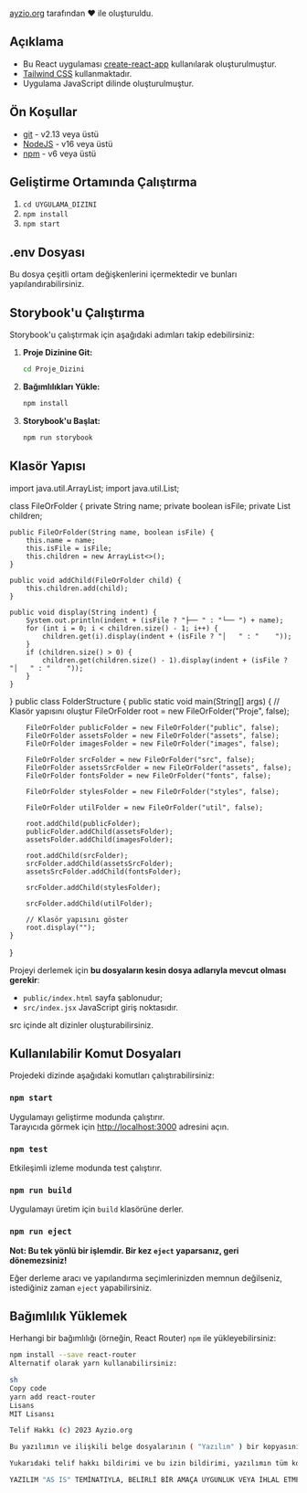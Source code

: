 
[ayzio.org](https://www.ayzio.org) tarafından ❤️ ile oluşturuldu.

## Açıklama

- Bu React uygulaması [create-react-app](https://create-react-app.dev/) kullanılarak oluşturulmuştur.
- [Tailwind CSS](https://tailwindcss.com/) kullanmaktadır.
- Uygulama JavaScript dilinde oluşturulmuştur.

## Ön Koşullar

- [git](https://git-scm.com/) - v2.13 veya üstü
- [NodeJS](https://nodejs.org/en/) - v16 veya üstü
- [npm](https://www.npmjs.com/) - v6 veya üstü

## Geliştirme Ortamında Çalıştırma

1. `cd UYGULAMA_DIZINI`
2. `npm install`
3. `npm start`

## .env Dosyası

Bu dosya çeşitli ortam değişkenlerini içermektedir ve bunları yapılandırabilirsiniz.

## Storybook'u Çalıştırma

Storybook'u çalıştırmak için aşağıdaki adımları takip edebilirsiniz:

1. **Proje Dizinine Git:**
    ```bash
    cd Proje_Dizini
    ```

2. **Bağımlılıkları Yükle:**
    ```bash
    npm install
    ```

3. **Storybook'u Başlat:**
    ```bash
    npm run storybook
    ```

## Klasör Yapısı

import java.util.ArrayList;
import java.util.List;

class FileOrFolder {
    private String name;
    private boolean isFile;
    private List<FileOrFolder> children;

    public FileOrFolder(String name, boolean isFile) {
        this.name = name;
        this.isFile = isFile;
        this.children = new ArrayList<>();
    }

    public void addChild(FileOrFolder child) {
        this.children.add(child);
    }

    public void display(String indent) {
        System.out.println(indent + (isFile ? "├── " : "└── ") + name);
        for (int i = 0; i < children.size() - 1; i++) {
            children.get(i).display(indent + (isFile ? "│   " : "    "));
        }
        if (children.size() > 0) {
            children.get(children.size() - 1).display(indent + (isFile ? "│   " : "    "));
        }
    }
 }
 public class FolderStructure {
    public static void main(String[] args) {
        // Klasör yapısını oluştur
        FileOrFolder root = new FileOrFolder("Proje", false);

        FileOrFolder publicFolder = new FileOrFolder("public", false);
        FileOrFolder assetsFolder = new FileOrFolder("assets", false);
        FileOrFolder imagesFolder = new FileOrFolder("images", false);

        FileOrFolder srcFolder = new FileOrFolder("src", false);
        FileOrFolder assetsSrcFolder = new FileOrFolder("assets", false);
        FileOrFolder fontsFolder = new FileOrFolder("fonts", false);

        FileOrFolder stylesFolder = new FileOrFolder("styles", false);

        FileOrFolder utilFolder = new FileOrFolder("util", false);

        root.addChild(publicFolder);
        publicFolder.addChild(assetsFolder);
        assetsFolder.addChild(imagesFolder);

        root.addChild(srcFolder);
        srcFolder.addChild(assetsSrcFolder);
        assetsSrcFolder.addChild(fontsFolder);

        srcFolder.addChild(stylesFolder);

        srcFolder.addChild(utilFolder);

        // Klasör yapısını göster
        root.display("");
    }
}

Projeyi derlemek için **bu dosyaların kesin dosya adlarıyla mevcut olması gerekir**:

- `public/index.html` sayfa şablonudur;
- `src/index.jsx` JavaScript giriş noktasıdır.

src içinde alt dizinler oluşturabilirsiniz.

## Kullanılabilir Komut Dosyaları

Projedeki dizinde aşağıdaki komutları çalıştırabilirsiniz:

### `npm start`

Uygulamayı geliştirme modunda çalıştırır.<br>
Tarayıcıda görmek için [http://localhost:3000](http://localhost:3000) adresini açın.

### `npm test`

Etkileşimli izleme modunda test çalıştırır.<br>

### `npm run build`

Uygulamayı üretim için `build` klasörüne derler.<br>

### `npm run eject`

**Not: Bu tek yönlü bir işlemdir. Bir kez `eject` yaparsanız, geri dönemezsiniz!**

Eğer derleme aracı ve yapılandırma seçimlerinizden memnun değilseniz, istediğiniz zaman `eject` yapabilirsiniz.

## Bağımlılık Yüklemek

Herhangi bir bağımlılığı (örneğin, React Router) `npm` ile yükleyebilirsiniz:

```sh
npm install --save react-router
Alternatif olarak yarn kullanabilirsiniz:

sh
Copy code
yarn add react-router
Lisans
MIT Lisansı

Telif Hakkı (c) 2023 Ayzio.org

Bu yazılımın ve ilişkili belge dosyalarının ( "Yazılım" ) bir kopyasını edinen herkese, yazılımı sınırlama olmaksızın kullanma, kopyalama, değiştirme, birleştirme, yayınlama, dağıtma, alt lisanslama ve/veya yazılımın kopyalarını satma izni verilmiştir ve yazılımı sağlayan kişilere veya kuruluşlara aşağıdaki şartlar altında yapmalarına izin verilir:

Yukarıdaki telif hakkı bildirimi ve bu izin bildirimi, yazılımın tüm kopyalarına veya önemli bir kısmına eklenmelidir.

YAZILIM "AS IS" TEMİNATIYLA, BELİRLİ BİR AMAÇA UYGUNLUK VEYA İHLAL ETMEME GARANTİSİ İÇİNDE OLMADAN SAĞLANMIŞTIR. HERHANGİ BİR DURUMDA YAZARLAR VEYA TELİF HAKKI SAHİPLERİ, SÖZLEŞME, HAKKANİYET VEYA DİĞER GİBİ, İHLAL, HASAR VEYA DİĞER DURUMLARDA, YAZILIMIN KULLANIMINDAN, KULLANIL...
